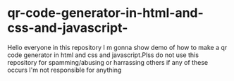 # qr-code-generator-in-html-and-css-and-javascript-
Hello everyone in this repository I m gonna show demo of how to make a qr code generator in html and css and javascript.Plss do not use this repository for spamming/abusing or harrassing others if any of these occurs I'm not responsible for anything 
